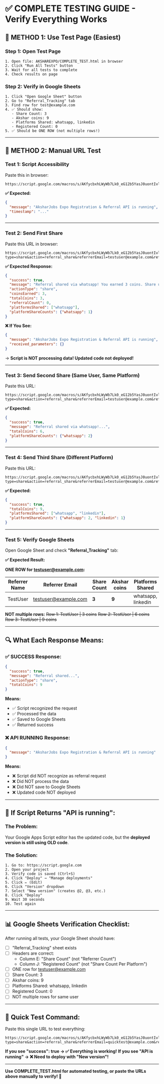 # ✅ COMPLETE TESTING GUIDE - Verify Everything Works

## 🧪 **METHOD 1: Use Test Page (Easiest)**

### **Step 1: Open Test Page**
```
1. Open file: AKSHAREXPO/COMPLETE_TEST.html in browser
2. Click "Run All Tests" button
3. Wait for all tests to complete
4. Check results on page
```

### **Step 2: Verify in Google Sheets**
```
1. Click "Open Google Sheet" button
2. Go to "Referral_Tracking" tab
3. Find row for test@example.com
4. ✅ Should show:
   - Share Count: 3
   - Akshar coins: 9
   - Platforms Shared: whatsapp, linkedin
   - Registered Count: 0
5. ✅ Should be ONE ROW (not multiple rows!)
```

---

## 🧪 **METHOD 2: Manual URL Test**

### **Test 1: Script Accessibility**
Paste this in browser:
```
https://script.google.com/macros/s/AKfycbxhLWyWb7Lk0_eG12b5YasJ0uontIvly3MHn_5pWbMix9B_akdk7pvBnO8fLovYAAlV0w/exec
```

**✅ Expected:**
```json
{
  "message": "AksharJobs Expo Registration & Referral API is running",
  "timestamp": "..."
}
```

---

### **Test 2: Send First Share**
Paste this URL in browser:
```
https://script.google.com/macros/s/AKfycbxhLWyWb7Lk0_eG12b5YasJ0uontIvly3MHn_5pWbMix9B_akdk7pvBnO8fLovYAAlV0w/exec?type=share&action=referral_share&referrerEmail=testuser@example.com&referrerName=TestUser&referrerPhone=1234567890&referrerRole=job_seeker&platform=whatsapp&coinsEarned=3&totalCoins=3&totalShares=1&referralCount=0
```

**✅ Expected Response:**
```json
{
  "success": true,
  "message": "Referral shared via whatsapp! You earned 3 coins. Share unlimited times to earn more!",
  "actionType": "share",
  "coinsEarned": 3,
  "totalCoins": 3,
  "referralCount": 0,
  "platformsShared": ["whatsapp"],
  "platformShareCounts": {"whatsapp": 1}
}
```

**❌ If You See:**
```json
{
  "message": "AksharJobs Expo Registration & Referral API is running",
  "received_parameters": {}
}
```
→ **Script is NOT processing data! Updated code not deployed!**

---

### **Test 3: Send Second Share (Same User, Same Platform)**
Paste this URL:
```
https://script.google.com/macros/s/AKfycbxhLWyWb7Lk0_eG12b5YasJ0uontIvly3MHn_5pWbMix9B_akdk7pvBnO8fLovYAAlV0w/exec?type=share&action=referral_share&referrerEmail=testuser@example.com&referrerName=TestUser&referrerPhone=1234567890&referrerRole=job_seeker&platform=whatsapp&coinsEarned=3&totalCoins=6&totalShares=2&referralCount=0
```

**✅ Expected:**
```json
{
  "success": true,
  "message": "Referral shared via whatsapp!...",
  "totalCoins": 6,
  "platformShareCounts": {"whatsapp": 2}
}
```

---

### **Test 4: Send Third Share (Different Platform)**
Paste this URL:
```
https://script.google.com/macros/s/AKfycbxhLWyWb7Lk0_eG12b5YasJ0uontIvly3MHn_5pWbMix9B_akdk7pvBnO8fLovYAAlV0w/exec?type=share&action=referral_share&referrerEmail=testuser@example.com&referrerName=TestUser&referrerPhone=1234567890&referrerRole=job_seeker&platform=linkedin&coinsEarned=3&totalCoins=9&totalShares=3&referralCount=0
```

**✅ Expected:**
```json
{
  "success": true,
  "totalCoins": 9,
  "platformsShared": ["whatsapp", "linkedin"],
  "platformShareCounts": {"whatsapp": 2, "linkedin": 1}
}
```

---

### **Test 5: Verify Google Sheets**

Open Google Sheet and check **"Referral_Tracking"** tab:

**✅ Expected Result:**

**ONE ROW for testuser@example.com:**

| Referrer Name | Referrer Email | Share Count | Akshar coins | Platforms Shared | Registered Count |
|--------------|----------------|-------------|--------------|------------------|------------------|
| TestUser | testuser@example.com | **3** | **9** | whatsapp, linkedin | **0** |

**NOT multiple rows:**
~~Row 1: TestUser | 3 coins~~
~~Row 2: TestUser | 6 coins~~
~~Row 3: TestUser | 9 coins~~

---

## 🔍 What Each Response Means:

### ✅ **SUCCESS Response:**
```json
{
  "success": true,
  "message": "Referral shared...",
  "actionType": "share",
  "totalCoins": 9
}
```
**Means:**
- ✅ Script recognized the request
- ✅ Processed the data
- ✅ Saved to Google Sheets
- ✅ Returned success

### ❌ **API RUNNING Response:**
```json
{
  "message": "AksharJobs Expo Registration & Referral API is running"
}
```
**Means:**
- ❌ Script did NOT recognize as referral request
- ❌ Did NOT process the data
- ❌ Did NOT save to Google Sheets
- ❌ Updated code NOT deployed

---

## 🚨 If Script Returns "API is running":

### **The Problem:**
Your Google Apps Script editor has the updated code, but the **deployed version is still using OLD code**.

### **The Solution:**
```
1. Go to: https://script.google.com
2. Open your project
3. Verify code is saved (Ctrl+S)
4. Click "Deploy" → "Manage deployments"
5. Click ✏️ (Edit)
6. Click "Version" dropdown
7. Select "New version" (creates @2, @3, etc.)
8. Click "Deploy"
9. Wait 30 seconds
10. Test again
```

---

## 📊 Google Sheets Verification Checklist:

After running all tests, your Google Sheet should have:

- [ ] "Referral_Tracking" sheet exists
- [ ] Headers are correct:
  - Column E: "Share Count" (not "Referrer Count")
  - Column J: "Registered Count" (not "Share Count Per Platform")
- [ ] ONE row for testuser@example.com
- [ ] Share Count: 3
- [ ] Akshar coins: 9
- [ ] Platforms Shared: whatsapp, linkedin
- [ ] Registered Count: 0
- [ ] NOT multiple rows for same user

---

## 🎯 Quick Test Command:

Paste this single URL to test everything:
```
https://script.google.com/macros/s/AKfycbxhLWyWb7Lk0_eG12b5YasJ0uontIvly3MHn_5pWbMix9B_akdk7pvBnO8fLovYAAlV0w/exec?type=share&action=referral_share&referrerEmail=quicktest@example.com&referrerName=QuickTest&referrerPhone=1234567890&referrerRole=job_seeker&platform=whatsapp&coinsEarned=3&totalCoins=3&totalShares=1&referralCount=0
```

**If you see "success": true → ✅ Everything is working!**
**If you see "API is running" → ❌ Need to deploy with "New version"!**

---

**Use COMPLETE_TEST.html for automated testing, or paste the URLs above manually to verify! 🧪**

